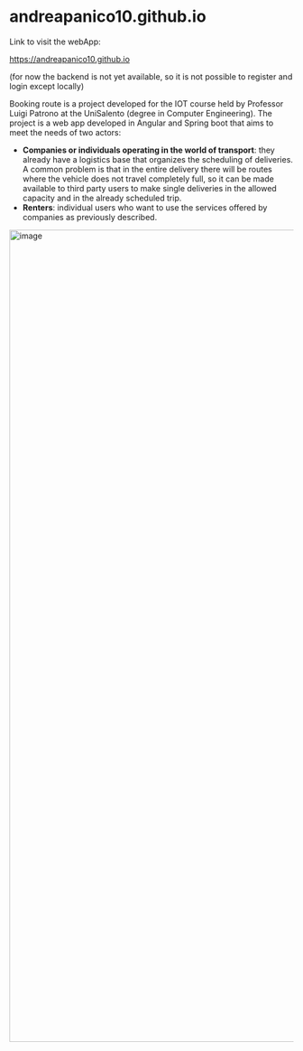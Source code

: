 # andreapanico10.github.io

Link to visit the webApp:

https://andreapanico10.github.io

(for now the backend is not yet available, so it is not possible to register and login except locally)

Booking route is a project developed for the IOT course held by Professor Luigi Patrono at the UniSalento (degree in Computer Engineering).
The project is a web app developed in Angular and Spring boot that aims to meet the needs of two actors:
<ul>
  <li><strong>Companies or individuals operating in the world of transport</strong>: they already have a logistics base that organizes the scheduling of deliveries. A common problem          is that in the entire delivery there will be routes where the vehicle does not travel completely full, so it can be made available to third party users to make single deliveries in the allowed capacity and in the already scheduled trip.</li>
  
  <li><strong>Renters</strong>: individual users who want to use the services offered by companies as previously described.</li>
</ul>
<img width="1439" alt="image" src="https://user-images.githubusercontent.com/82174591/131495534-7cc8b1e6-d35e-4399-be17-1983f08b3299.png">

